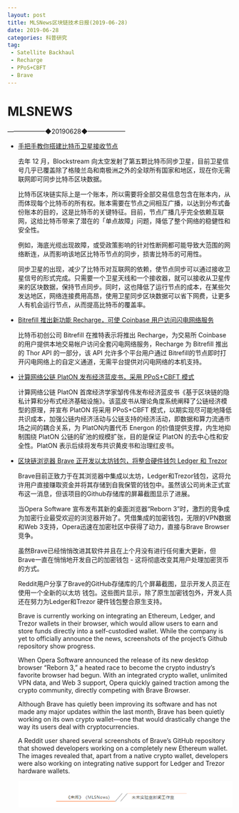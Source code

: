 ```yaml
---
layout: post
title: MLSNews区块链技术日报(2019-06-28)
date: 2019-06-28 
categories: 科普研究
tag:  
 - Satellite Backhaul
 - Recharge
 - PPoS+CBFT
 - Brave
--- 
```

# ​MLSNEWS

——————◆20190628◆——————
* [手把手教你搭建比特币卫星接收节点](https://medium.com/@notgrubles/build-your-own-wireless-bitcoin-service-provider-complete-with-blockstream-satellite-backhaul-165469036658?source=---------2------------------)

  去年 12 月，Blockstream 向太空发射了第五颗比特币同步卫星，目前卫星信号几乎已覆盖除了格陵兰岛和南极洲之外的全球所有国家和地区，现在你无需联网即可同步比特币区块数据。

  比特币区块链实际上是一个账本，所以需要将全部交易信息包含在账本内，从而体现每个比特币的所有权。账本需要在节点之间相互广播，以达到分布式备份账本的目的，这是比特币的关键特征。目前，节点广播几乎完全依赖互联网，这给比特币带来了潜在的「单点故障」问题，降低了整个网络的稳健性和安全性。

  例如，海底光缆出现故障，或受政策影响的针对性断网都可能导致大范围的网络断连，从而影响该地区比特币节点的同步，损害比特币的可用性。

  同步卫星的出现，减少了比特币对互联网的依赖，使节点同步可以通过接收卫星信号的形式完成。只需要一个卫星天线和一个接收器，就可以接收从卫星传来的区块数据，保持节点同步。同时，这也降低了运行节点的成本，在某些欠发达地区，网络连接费用高昂，使用卫星同步区块数据可以省下网费，让更多人有机会运行节点，从而提高比特币的覆盖率。
* [Bitrefill 推出新功能 Recharge，可使 Coinbase 用户访问闪电网络服务](https://bitcoinmagazine.com/articles/bitrefill-brings-lightning-to-coinbase-with-thorapi-kit-for-exchanges)

  比特币初创公司 Bitrefill 在推特表示将推出 Recharge，为交易所 Coinbase 的用户提供本地交易帐户访问全套闪电网络服务，Recharge 为 Bitrefill 推出的 Thor API 的一部分，该 API 允许多个平台用户通过 Bitrefill的节点即时打开闪电网络上的自定义通道，无需平台提供对闪电网络的本机支持。
* [计算网络公链 PlatON 发布经济蓝皮书，采用 PPoS+CBFT 模式](https://platon.network/static/pdf/en/PlatON%20Blue%20Paper%20on%20Economics_EN.pdf)

  计算网络公链 PlatON 首席经济学家邹传伟发布经济蓝皮书《基于区块链的隐私计算和分布式经济基础设施》。该蓝皮书从理论角度系统阐释了公链经济模型的原理，并宣布 PlatON 将采用 PPoS+CBFT 模式，以期实现尽可能地降低共识成本，加强公链内经济活动与公链支持的经济活动，即数据和算力流通市场之间的耦合关系，为 PlatON内置代币 Energon 的价值提供支撑，内生地抑制围绕 PlatON 公链的矿池的规模扩张，目的是保证 PlatON 的去中心性和安全性。PlatON 表示后续将发布共识黄皮书和治理红皮书。
* [区块链浏览器 Brave 正开发以太坊钱包，将整合硬件钱包 Ledger 和 Trezor](https://cryptoslate.com/brave-browser-working-to-integrate-ethereum-ledger-and-trezor-wallets/)

  Brave目前正致力于在其浏览器中集成以太坊，Ledger和Trezor钱包，这将允许用户直接赚取资金并将其存储到自我保管的钱包中。虽然该公司尚未正式宣布这一消息，但该项目的Github存储库的屏幕截图显示了进展。

  当Opera Software 宣布发布其新的桌面浏览器“Reborn 3”时，激烈的竞争成为加密行业最受欢迎的浏览器开始了。凭借集成的加密钱包，无限的VPN数据和Web 3支持，Opera迅速在加密社区中获得了动力，直接与Brave Browser竞争。

  虽然Brave已经悄悄改进其软件并且在上个月没有进行任何重大更新，但Brave一直在悄悄地开发自己的加密钱包 - 这将彻底改变其用户处理加密货币的方式。

  Reddit用户分享了Brave的GitHub存储库的几个屏幕截图，显示开发人员正在使用一个全新的以太坊 钱包。这些图片显示，除了原生加密钱包外，开发人员还在努力为Ledger和Trezor 硬件钱包整合原生支持。

  Brave is currently working on integrating an Ethereum, Ledger, and Trezor wallets in their browser, which would allow users to earn and store funds directly into a self-custodied wallet. While the company is yet to officially announce the news, screenshots of the project’s Github repository show progress.

  When Opera Software announced the release of its new desktop browser “Reborn 3,” a heated race to become the crypto industry’s favorite browser had begun. With an integrated crypto wallet, unlimited VPN data, and Web 3 support, Opera quickly gained traction among the crypto community, directly competing with Brave Browser.

  Although Brave has quietly been improving its software and has not made any major updates within the last month, Brave has been quietly working on its own crypto wallet—one that would drastically change the way its users deal with cryptocurrencies.

  A Reddit user shared several screenshots of Brave’s GitHub repository that showed developers working on a completely new Ethereum wallet. The images revealed that, apart from a native crypto wallet, developers were also working on integrating native support for Ledger and Trezor hardware wallets.
  
  ![](/image/footlogo.png)